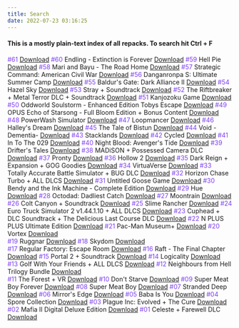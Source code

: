 ```yaml
---
title: Search
date: 2022-07-23 03:16:25
---
```


<h4>This is a mostly plain-text index of all repacks. To search hit Ctrl + F</h4>


<span style="color: #7E3FF2">#61</span>  <a href="/2022/07/24/zombie-shooting-star">Download</a>
<span style="color: #7E3FF2">#60</span> Endling - Extinction is Forever <a href="/2022/07/23/endling-exinction-is-forever">Download</a>
<span style="color: #7E3FF2">#59</span> Hell Pie <a href="/2022/07/22/hell-pie">Download</a>
<span style="color: #7E3FF2">#58</span> Mari and Bayu - The Road Home <a href="/2022/07/22/mari-and-bayu-the-road-home">Download</a>
<span style="color: #7E3FF2">#57</span> Strategic Command: American Civil War <a href="/2022/07/22/strategic-command-american-civil-war">Download</a>
<span style="color: #7E3FF2">#56</span> Danganronpa S: Ultimate Summer Camp <a href="/2022/07/21/danganronpa-s-ultimate-summer-camp">Download</a>
<span style="color: #7E3FF2">#55</span> Baldur's Gate: Dark Alliance II <a href="/2022/07/21/baldurs-gate-dark-alliance-2">Download</a>
<span style="color: #7E3FF2">#54</span> Hazel Sky <a href="/2022/07/21/hazel-sky">Download</a>
<span style="color: #7E3FF2">#53</span> Stray + Soundtrack <a href="/2022/07/20/stray">Download</a>
<span style="color: #7E3FF2">#52</span> The Riftbreaker + Metal Terror DLC + Soundtrack <a href="/2022/07/19/the-riftbreaker">Download</a>
<span style="color: #7E3FF2">#51</span> Kanjozoku Game <a href="/2022/07/18/kanjozoku-game">Download</a>
<span style="color: #7E3FF2">#50</span> Oddworld Soulstorm - Enhanced Edition Tobys Escape <a href="/2022/07/17/oddworld-soultorm-enhanced-edition-tobys-escape">Download</a>
<span style="color: #7E3FF2">#49</span> OPUS Echo of Starsong - Full Bloom Edition + Bonus Content <a href="/2022/07/16/opus-echo-of-starsong">Download</a>
<span style="color: #7E3FF2">#48</span> PowerWash Simulator <a href="/2022/07/15/powerwash-simulator">Download</a>
<span style="color: #7E3FF2">#47</span> Loopmancer <a href="/2022/07/15/loopmancer">Download</a>
<span style="color: #7E3FF2">#46</span> Halley's Dream <a href="/2022/07/14/halleys-dream">Download</a>
<span style="color: #7E3FF2">#45</span> The Tale of Bistun <a href="/2022/07/13/the-tale-of-bistun">Download</a>
<span style="color: #7E3FF2">#44</span> Void -Dementia- <a href="/2022/07/13/void-dementia">Download</a>
<span style="color: #7E3FF2">#43</span> Stacklands <a href="/2022/07/12/stacklands">Download</a>
<span style="color: #7E3FF2">#42</span> Cycled <a href="/2022/07/12/cycled">Download</a>
<span style="color: #7E3FF2">#41</span> In To The 029 <a href="/2022/07/11/in-to-the-029">Download</a>
<span style="color: #7E3FF2">#40</span> Night Blood: Avenger's Tide <a href="/2022/07/11/nbat">Download</a>
<span style="color: #7E3FF2">#39</span> Drifter's Tales <a href="/2022/07/10/drifters-tales">Download</a>
<span style="color: #7E3FF2">#38</span> MADiSON + Possessed Camera DLC <a href="/2022/07/10/madison">Download</a>
<span style="color: #7E3FF2">#37</span> Pronty <a href="/2022/07/10/pronty">Download</a>
<span style="color: #7E3FF2">#36</span> Hollow 2 <a href="/2022/07/09/hollow-2">Download</a>
<span style="color: #7E3FF2">#35</span> Dark Reign + Expansion + GOG Goodies <a href="/2022/07/09/dark-reign">Download</a>
<span style="color: #7E3FF2">#34</span> VirtuaVerse <a href="/2022/07/09/virtuaverse">Download</a>
<span style="color: #7E3FF2">#33</span> Totally Accurate Battle Simulator + BUG DLC <a href="/2022/07/07/totally-acurate-battlegrounds">Download</a>
<span style="color: #7E3FF2">#32</span> Horizon Chase Turbo + ALL DLCS <a href="/2022/07/07/horizon-chase-turbo">Download</a>
<span style="color: #7E3FF2">#31</span> Untitled Goose Game <a href="/2022/07/07/untitled-goose-game">Download</a>
<span style="color: #7E3FF2">#30</span> Bendy and the Ink Machine - Complete Edition <a href="/2022/07/07/bendy-and-the-ink-machine">Download</a>
<span style="color: #7E3FF2">#29</span> Hue <a href="/2022/07/06/hue">Download</a>
<span style="color: #7E3FF2">#28</span> Octodad: Dadliest Catch <a href="/2022/07/06/octodad-dadliest-catch">Download</a>
<span style="color: #7E3FF2">#27</span> Moontrain <a href="/2022/07/05/moontrain">Download</a>
<span style="color: #7E3FF2">#26</span> Colt Canyon + Soundtrack <a href="/2022/07/05/colt-canyon">Download</a>
<span style="color: #7E3FF2">#25</span> Slime Rancher <a href="/2022/07/04/slime-rancher">Download</a>
<span style="color: #7E3FF2">#24</span> Euro Truck Simulator 2 v1.44.1.10 + ALL DLCS <a href="/2022/07/04/euro-truck-simulator-2">Download</a>
<span style="color: #7E3FF2">#23</span> Cuphead + DLC Soundtrack + The Delicious Last Course DLC <a href="/2022/07/03/cuphead">Download</a>
<span style="color: #7E3FF2">#22</span> N PLUS PLUS Ultimate Edition <a href="/2022/07/01/n-plus-plus">Download</a>
<span style="color: #7E3FF2">#21</span> Pac-Man Museum+ <a href="/2022/06/29/pacman-museum-plus">Download</a>
<span style="color: #7E3FF2">#20</span> Vortex <a href="/2022/06/28/vortex">Download</a>  
<span style="color: #7E3FF2">#19</span> Ruggnar <a href="/2022/06/27/ruggnar">Download</a>
<span style="color: #7E3FF2">#18</span> Skydom <a href="/2022/06/27/skydom">Download</a>  
<span style="color: #7E3FF2">#17</span> Regular Factory: Escape Room <a href="/2022/06/26/regular-factory-escape-room">Download</a>
<span style="color: #7E3FF2">#16</span> Raft - The Final Chapter <a href="/2022/06/25/raft">Download</a>
<span style="color: #7E3FF2">#15</span> Portal 2 + Soundtrack <a href="/2022/06/24/portal-2">Download</a>
<span style="color: #7E3FF2">#14</span> Logicality <a href="/2022/06/23/logicality">Download</a>
<span style="color: #7E3FF2">#13</span> Golf With Your Friends + ALL DLCS <a href="/2022/06/23/golf-with-your-friends">Download</a>
<span style="color: #7E3FF2">#12</span> Neighbours from Hell Trilogy Bundle <a href="/2022/06/23/neighbours-from-hell-trilogy">Download</a>  
<span style="color: #7E3FF2">#11</span> The Forest + VR <a href="/2022/06/23/the-forest">Download</a>
<span style="color: #7E3FF2">#10</span> Don't Starve <a href="/2022/06/23/dont-starve">Download</a>
<span style="color: #7E3FF2">#09</span> Super Meat Boy Forever <a href="/2022/06/23/super-meat-boy-forever">Download</a>
<span style="color: #7E3FF2">#08</span> Super Meat Boy <a href="/2022/06/22/super-meat-boy">Download</a>
<span style="color: #7E3FF2">#07</span> Stranded Deep <a href="/2022/06/22/stranded-deep">Download</a>
<span style="color: #7E3FF2">#06</span> Mirror's Edge <a href="/2022/06/22/mirrors-edge">Download</a>
<span style="color: #7E3FF2">#05</span> Baba Is You <a href="/2022/06/22/baba-is-you">Download</a>
<span style="color: #7E3FF2">#04</span> Spore Collection <a href="/2022/06/22/spore-collection">Download</a>
<span style="color: #7E3FF2">#03</span> Plague Inc: Evolved + The Cure <a href="/2022/06/21/plague-inc">Download</a>
<span style="color: #7E3FF2">#02</span> Mafia II Digital Deluxe Edition <a href="/2022/06/21/mafia-2">Download</a>
<span style="color: #7E3FF2">#01</span> Celeste + Farewell DLC <a href="/2022/06/21/celeste">Download</a>
